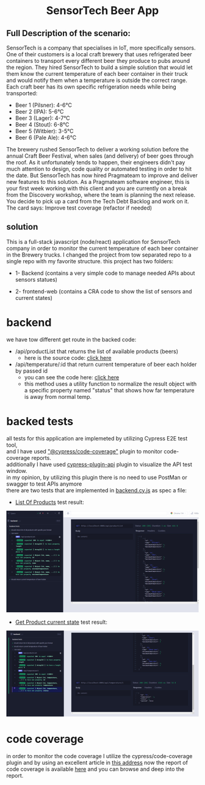 
<h1 style="text-align: center">
 SensorTech Beer App
</h1>

## Full Description of the scenario:

SensorTech is a company that specialises in IoT, more specifically sensors. One of their
customers is a local craft brewery that uses refrigerated beer containers to transport every
different beer they produce to pubs around the region. They hired SensorTech to build a simple
solution that would let them know the current temperature of each beer container in their truck
and would notify them when a temperature is outside the correct range.
Each craft beer has its own specific refrigeration needs while being transported:

- Beer 1 (Pilsner): 4-6°C
- Beer 2 (IPA): 5-6°C
- Beer 3 (Lager): 4-7°C
- Beer 4 (Stout): 6-8°C
- Beer 5 (Witbier): 3-5°C
- Beer 6 (Pale Ale): 4-6°C

The brewery rushed SensorTech to deliver a working solution before the annual Craft Beer
Festival, when sales (and delivery) of beer goes through the roof. As it unfortunately tends to
happen, their engineers didn't pay much attention to design, code quality or automated testing
in order to hit the date. But SensorTech has now hired Pragmateam to improve and deliver new
features to this solution.
As a Pragmateam software engineer, this is your
first week working with this client and you are
currently on a break from the Discovery workshop,
where the team is planning the next release. You
decide to pick up a card from the Tech Debt
Backlog and work on it. The card says:
Improve test coverage (refactor if needed)

## solution

This is a full-stack javascript (node/react) application for SensorTech company in order to monitor the current
temperature of each beer container in the Brewery trucks.
I changed the project from tow separated repo to a single repo with my favorite structure.
this project has two folders:

- 1- Backend (contains a very simple code to manage needed APIs about sensors statues)

- 2- frontend-web (contains a CRA code to show the list of sensors and current states)

# backend

we have tow different get route in the backed code:

- /api/productList that returns the list of available products (beers)
  - here is the source code: [click here](/backend/index.js)
- /api/temperature/:id that return current temperature of beer each holder by passed id
  - you can see the code here: [click here](/backend/index.js)
  - this method uses a utility function to normalize the result object
    with a specific property named "status" that shows how far temperature is away from normal temp.

# backed tests

all tests for this application are implemeted by utilizing Cypress E2E test tool,
<br/>and I have used ["@cypress/code-coverage"](https://docs.cypress.io/guides/tooling/code-coverage) plugin to monitor
code-coverage reports.
<br/>additionally I have used [cypress-plugin-api](https://github.com/filiphric/cypress-plugin-api) plugin to visualize
the API test window.
<br/>in my opinion, by utilizing this plugin there is no need to use PostMan or swagger to test APIs anymore
<br/>there are two tests that are implemented in [backend.cy.js](/backend/cypress/e2e/backend.cy.js) as spec a file:

- [List Of Products](/backend/cypress/e2e/backend.cy.js) test result:

![List Of Products](/docs/images/1.png "List Of Products test result")

- [Get Product current state](/backend/cypress/e2e/backend.cy.js) test result:

![Current State of a product](/docs/images/2.png "get temperature of a beer")

# code coverage

in order to monitor the code coverage I utilize the cypress/code-coverage plugin
and by using an excellent article in [this address](https://glebbahmutov.com/blog/backend-coverage/)
now the report of code coverage is available [here](/docs/index.html) and you can browse and deep into the report.

